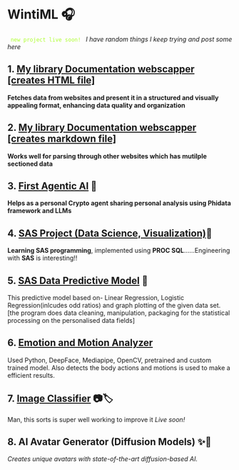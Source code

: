 # WintiML 🎧  
<code style="color : Greenyellow"> new project live soon! </code>
*I have random things I keep trying and post some here*

## 1. [My library Documentation webscapper [creates HTML file]](https://github.com/22Ujjwal/WintiML/blob/115f068956e3d437244575eaa76709fb75162ede/WebScrapper/MyLibWebScapperToHTML.py)
**Fetches data from websites and present it in a structured and visually appealing format, enhancing data quality and organization**

## 2. [My library Documentation webscapper [creates markdown file]](https://github.com/22Ujjwal/WintiML/blob/115f068956e3d437244575eaa76709fb75162ede/WebScrapper/MyLibWebScapper.py)
**Works well for parsing through other websites which has mutilple sectioned data**

## 3. [First Agentic AI](https://github.com/22Ujjwal/WintiML/tree/main/OpenaiAgent) 🦾
**Helps as a personal Crypto agent sharing personal analysis using Phidata framework and LLMs**

## 4. [SAS Project (Data Science, Visualization)](https://github.com/22Ujjwal/WintiML/blob/115f068956e3d437244575eaa76709fb75162ede/SASProgs/program1.SAS)👀
**Learning SAS programming**, implemented using **PROC SQL**......Engineering with **SAS** is interesting!!

## 5. [SAS Data Predictive Model](https://github.com/22Ujjwal/WintiML/blob/115f068956e3d437244575eaa76709fb75162ede/SASProgs/program2.SAS) 🧩
This predictive model based on- Linear Regression, Logistic Regression(inlcudes odd ratios) and graph plotting of the given data set. [the program does data cleaning, manipulation, packaging for the statistical processing on the personalised data fields]

## 6. [Emotion and Motion Analyzer](https://github.com/22Ujjwal/WintiML/tree/115f068956e3d437244575eaa76709fb75162ede/ComputerVision)
Used Python, DeepFace, Mediapipe, OpenCV, pretrained and custom trained model. Also detects the body actions and motions is used to make a efficient results.

## 7. [Image Classifier](https://github.com/22Ujjwal/WintiML/tree/main/ImageClassifier%20) 📷🏷️
Man, this sorts is super well working to improve it *Live soon!*

## 8. AI Avatar Generator (Diffusion Models) ✨🎨
*Creates unique avatars with state-of-the-art diffusion-based AI.*


